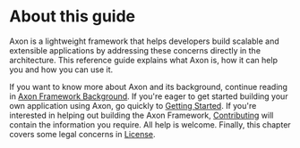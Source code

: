 # About this guide

Axon is a lightweight framework that helps developers build scalable and extensible applications by addressing these concerns directly in the architecture. This reference guide explains what Axon is, how it can help you and how you can use it.

If you want to know more about Axon and its background, continue reading in [Axon Framework Background](part-i-introduction-and-concepts/introduction.md#axon-framework-background). If you're eager to get started building your own application using Axon, go quickly to [Getting Started](part-i-introduction-and-concepts/introduction.md#getting-started). If you're interested in helping out building the Axon Framework, [Contributing](part-i-introduction-and-concepts/introduction.md#contributing-to-axon-framework) will contain the information you require. All help is welcome. Finally, this chapter covers some legal concerns in [License](part-i-introduction-and-concepts/introduction.md#license-information).

